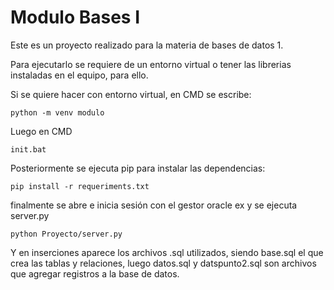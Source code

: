 # Modulo Bases I

Este es un proyecto realizado para la materia de bases de datos 1.
 
Para ejecutarlo se requiere de un entorno virtual o tener las librerias instaladas en el equipo, para ello.

Si se quiere hacer con entorno virtual, en CMD se escribe:

```
python -m venv modulo
```
Luego en CMD
```
init.bat
```

Posteriormente se ejecuta pip para instalar las dependencias:
```
pip install -r requeriments.txt
```

finalmente se abre e inicia sesión con el gestor oracle ex
y se ejecuta server.py
```
python Proyecto/server.py
```

Y en inserciones aparece los archivos .sql utilizados, siendo base.sql el que crea las tablas y relaciones, luego datos.sql y datspunto2.sql son archivos que agregar registros a la base de datos.